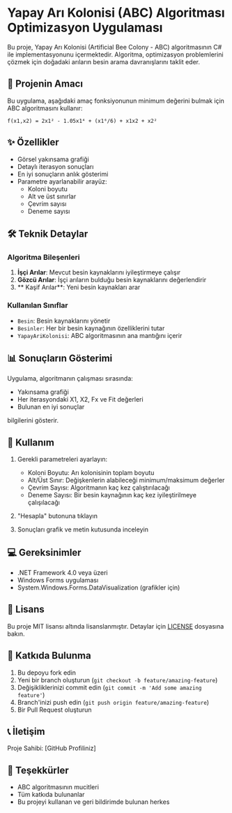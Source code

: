 # Yapay Arı Kolonisi (ABC) Algoritması Optimizasyon Uygulaması

Bu proje, Yapay Arı Kolonisi (Artificial Bee Colony - ABC) algoritmasının C# ile implementasyonunu içermektedir. Algoritma, optimizasyon problemlerini çözmek için doğadaki arıların besin arama davranışlarını taklit eder.

## 🎯 Projenin Amacı

Bu uygulama, aşağıdaki amaç fonksiyonunun minimum değerini bulmak için ABC algoritmasını kullanır:

```
f(x1,x2) = 2x1² - 1.05x1⁴ + (x1⁶/6) + x1x2 + x2²
```

## ✨ Özellikler

- Görsel yakınsama grafiği
- Detaylı iterasyon sonuçları
- En iyi sonuçların anlık gösterimi
- Parametre ayarlanabilir arayüz:
  - Koloni boyutu
  - Alt ve üst sınırlar
  - Çevrim sayısı
  - Deneme sayısı

## 🛠️ Teknik Detaylar

### Algoritma Bileşenleri

1. **İşçi Arılar**: Mevcut besin kaynaklarını iyileştirmeye çalışır
2. **Gözcü Arılar**: İşçi arıların bulduğu besin kaynaklarını değerlendirir
3. ** Kaşif Arılar**: Yeni besin kaynakları arar

### Kullanılan Sınıflar

- `Besin`: Besin kaynaklarını yönetir
- `Besinler`: Her bir besin kaynağının özelliklerini tutar
- `YapayAriKolonisi`: ABC algoritmasının ana mantığını içerir

## 📊 Sonuçların Gösterimi

Uygulama, algoritmanın çalışması sırasında:
- Yakınsama grafiği
- Her iterasyondaki X1, X2, Fx ve Fit değerleri
- Bulunan en iyi sonuçlar

bilgilerini gösterir.

## 🚀 Kullanım

1. Gerekli parametreleri ayarlayın:
   - Koloni Boyutu: Arı kolonisinin toplam boyutu
   - Alt/Üst Sınır: Değişkenlerin alabileceği minimum/maksimum değerler
   - Çevrim Sayısı: Algoritmanın kaç kez çalıştırılacağı
   - Deneme Sayısı: Bir besin kaynağının kaç kez iyileştirilmeye çalışılacağı

2. "Hesapla" butonuna tıklayın
3. Sonuçları grafik ve metin kutusunda inceleyin

## 💻 Gereksinimler

- .NET Framework 4.0 veya üzeri
- Windows Forms uygulaması
- System.Windows.Forms.DataVisualization (grafikler için)

## 📝 Lisans

Bu proje MIT lisansı altında lisanslanmıştır. Detaylar için [LICENSE](LICENSE) dosyasına bakın.

## 🤝 Katkıda Bulunma

1. Bu depoyu fork edin
2. Yeni bir branch oluşturun (`git checkout -b feature/amazing-feature`)
3. Değişikliklerinizi commit edin (`git commit -m 'Add some amazing feature'`)
4. Branch'inizi push edin (`git push origin feature/amazing-feature`)
5. Bir Pull Request oluşturun

## 📞 İletişim

Proje Sahibi: [GitHub Profiliniz]

## 🙏 Teşekkürler

- ABC algoritmasının mucitleri
- Tüm katkıda bulunanlar
- Bu projeyi kullanan ve geri bildirimde bulunan herkes 
